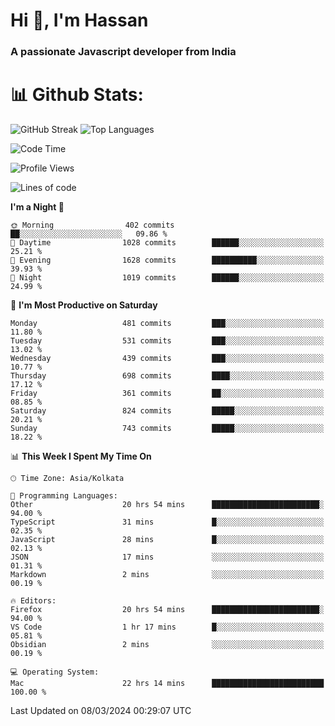 # Hi 👋, I'm Hassan
### A passionate Javascript developer from India


# 📊 Github Stats:
![GitHub Streak](https://github-readme-streak-stats.herokuapp.com/?user=codeblooded47&theme=dracula&hide_border=false)
![Top Languages](https://github-readme-stats.vercel.app/api/top-langs/?username=codeblooded47&layout=compact&theme=dracula)



<!--START_SECTION:waka-->
![Code Time](http://img.shields.io/badge/Code%20Time-413%20hrs%2027%20mins-blue)

![Profile Views](http://img.shields.io/badge/Profile%20Views-0-blue)

![Lines of code](https://img.shields.io/badge/From%20Hello%20World%20I%27ve%20Written-23.4%20million%20lines%20of%20code-blue)

**I'm a Night 🦉** 

```text
🌞 Morning                402 commits         ██░░░░░░░░░░░░░░░░░░░░░░░   09.86 % 
🌆 Daytime                1028 commits        ██████░░░░░░░░░░░░░░░░░░░   25.21 % 
🌃 Evening                1628 commits        ██████████░░░░░░░░░░░░░░░   39.93 % 
🌙 Night                  1019 commits        ██████░░░░░░░░░░░░░░░░░░░   24.99 % 
```
📅 **I'm Most Productive on Saturday** 

```text
Monday                   481 commits         ███░░░░░░░░░░░░░░░░░░░░░░   11.80 % 
Tuesday                  531 commits         ███░░░░░░░░░░░░░░░░░░░░░░   13.02 % 
Wednesday                439 commits         ███░░░░░░░░░░░░░░░░░░░░░░   10.77 % 
Thursday                 698 commits         ████░░░░░░░░░░░░░░░░░░░░░   17.12 % 
Friday                   361 commits         ██░░░░░░░░░░░░░░░░░░░░░░░   08.85 % 
Saturday                 824 commits         █████░░░░░░░░░░░░░░░░░░░░   20.21 % 
Sunday                   743 commits         █████░░░░░░░░░░░░░░░░░░░░   18.22 % 
```


📊 **This Week I Spent My Time On** 

```text
🕑︎ Time Zone: Asia/Kolkata

💬 Programming Languages: 
Other                    20 hrs 54 mins      ████████████████████████░   94.00 % 
TypeScript               31 mins             █░░░░░░░░░░░░░░░░░░░░░░░░   02.35 % 
JavaScript               28 mins             █░░░░░░░░░░░░░░░░░░░░░░░░   02.13 % 
JSON                     17 mins             ░░░░░░░░░░░░░░░░░░░░░░░░░   01.31 % 
Markdown                 2 mins              ░░░░░░░░░░░░░░░░░░░░░░░░░   00.19 % 

🔥 Editors: 
Firefox                  20 hrs 54 mins      ████████████████████████░   94.00 % 
VS Code                  1 hr 17 mins        █░░░░░░░░░░░░░░░░░░░░░░░░   05.81 % 
Obsidian                 2 mins              ░░░░░░░░░░░░░░░░░░░░░░░░░   00.19 % 

💻 Operating System: 
Mac                      22 hrs 14 mins      █████████████████████████   100.00 % 
```


 Last Updated on 08/03/2024 00:29:07 UTC
<!--END_SECTION:waka-->

